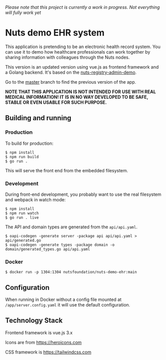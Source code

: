 _Please note that this project is currently a work in progress. Not everything
will fully work yet_

# Nuts demo EHR system

This application is pretending to be an electronic health record system. You can
use it to demo how healthcare professionals can work together by sharing
information with colleagues through the Nuts nodes.

This version is an updated version using vue.js as frontend framework and a Golang backend. It's based on the [nuts-registry-admin-demo](https://github.com/nuts-foundation/nuts-registry-admin-demo).

Go to the [master](https://github.com/nuts-foundation/nuts-registry-admin-demo/tree/master/) branch to find the previous version of the app.

**NOTE THAT THIS APPLICATION IS NOT INTENDED FOR USE WITH REAL MEDICAL
INFORMATION! IT IS IN NO WAY DEVELOPED TO BE SAFE, STABLE OR EVEN USABLE FOR
SUCH PURPOSE.**

## Building and running
### Production
To build for production:

```shell
$ npm install
$ npm run build
$ go run .
```

This will serve the front end from the embedded filesystem.
### Development

During front-end development, you probably want to use the real filesystem and webpack in watch mode:

```shell
$ npm install
$ npm run watch
$ go run . live
```

The API and domain types are generated from the `api/api.yaml`.
```shell
$ oapi-codegen -generate server -package api api/api.yaml > api/generated.go
$ oapi-codegen -generate types -package domain -o domain/generated_types.go api/api.yaml

```

### Docker
```shell
$ docker run -p 1304:1304 nutsfoundation/nuts-demo-ehr:main
```

## Configuration
When running in Docker without a config file mounted at `/app/server.config.yaml` it will use the default configuration.

## Technology Stack

Frontend framework is vue.js 3.x

Icons are from https://heroicons.com

CSS framework is https://tailwindcss.com
